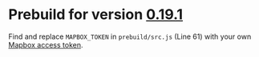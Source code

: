 # Prebuild for version [0.19.1](https://github.com/sgelb/mapline/releases/tag/v0.19.1)

Find and replace `MAPBOX_TOKEN` in `prebuild/src.js` (Line 61)
with your own [Mapbox access token](https://www.mapbox.com/help/create-api-access-token/).
